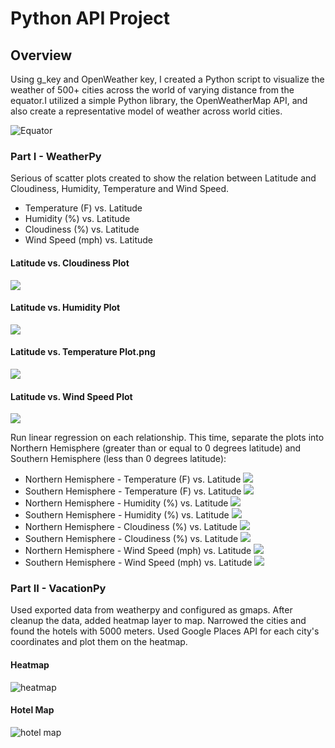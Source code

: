 # Python API Project

## Overview


Using g_key and OpenWeather key, I created a Python script to visualize the weather of 500+ cities across the world of varying distance from the equator.I utilized a simple Python library, the OpenWeatherMap API, and also create a representative model of weather across world cities.

![Equator](Images/equatorsign.png)

### Part I - WeatherPy

Serious of scatter plots created to show the relation between Latitude and Cloudiness, Humidity, Temperature and Wind Speed. 

* Temperature (F) vs. Latitude
* Humidity (%) vs. Latitude
* Cloudiness (%) vs. Latitude
* Wind Speed (mph) vs. Latitude


#### Latitude vs. Cloudiness Plot
![](output_data/Latitude%20vs.%20Cloudiness%20Plot.png )

#### Latitude vs. Humidity Plot
![](output_data/Latitude%20vs.%20Humidity%20Plot.png)

#### Latitude vs. Temperature Plot.png
![](output_data/Latitude%20vs.%20Temperature%20Plot.png)

#### Latitude vs. Wind Speed Plot
![](output_data/Latitude%20vs.%20Wind%20Speed%20Plot.png)

Run linear regression on each relationship. This time, separate the plots into Northern Hemisphere (greater than or equal to 0 degrees latitude) and Southern Hemisphere (less than 0 degrees latitude):

* Northern Hemisphere - Temperature (F) vs. Latitude
![](output_data/NH-MT.png)
* Southern Hemisphere - Temperature (F) vs. Latitude
![](output_data/SH-MT.png) 
* Northern Hemisphere - Humidity (%) vs. Latitude
![](output_data/NH-H.png)
* Southern Hemisphere - Humidity (%) vs. Latitude
![](output_data/SH-H.png)
* Northern Hemisphere - Cloudiness (%) vs. Latitude
![](output_data/NH-C.png)
* Southern Hemisphere - Cloudiness (%) vs. Latitude
![](output_data/SH-C.png)
* Northern Hemisphere - Wind Speed (mph) vs. Latitude
![](output_data/NH-WS.png)
* Southern Hemisphere - Wind Speed (mph) vs. Latitude
![](output_data/SH-WS.png)


### Part II - VacationPy

Used exported data from weatherpy and configured as gmaps. After cleanup the data, added heatmap layer to map. Narrowed the cities and found the hotels with 5000 meters. Used Google Places API for each city's coordinates and plot them on the heatmap. 

#### Heatmap
  ![heatmap](Images/heatmap.png)

#### Hotel Map
![hotel map](Images/hotel_map.png)
